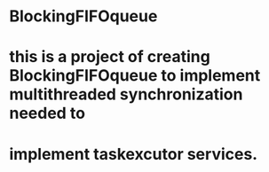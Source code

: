 # BlockingFIFOqueue
# this is a project of creating BlockingFIFOqueue to implement multithreaded synchronization needed to 
# implement taskexcutor services.
